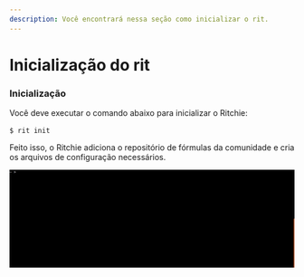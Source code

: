```yaml
---
description: Você encontrará nessa seção como inicializar o rit.
---
```


# Inicialização do rit

### Inicialização

Você deve executar o comando abaixo para inicializar o Ritchie: 

```text
$ rit init
```

Feito isso, o Ritchie adiciona o repositório de fórmulas da comunidade e cria os arquivos de configuração necessários.

![](../.gitbook/assets/rit-init3.gif)

